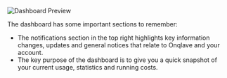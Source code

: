 ![Dashboard Preview](https://t36712295.p.clickup-attachments.com/t36712295/c58acae5-f526-469f-8fc1-b9eb2f21ac5b/image.png)

The dashboard has some important sections to remember:
- The notifications section in the top right highlights key information changes, updates and general notices that relate to Onqlave and your account. 
- The key purpose of the dashboard is to give you a quick snapshot of your current usage, statistics and running costs.